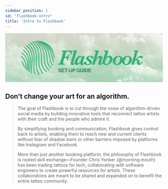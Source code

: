 ```yaml
---
sidebar_position: 1
id: "flashbook-intro"
title: 'Intro to Flashbook'
---
```


![banner](/img/banner.webp)
## Don’t change your art for an algorithm.

> The goal of Flashbook is to cut through the noise of algorithm-driven social media by building innovative tools that reconnect tattoo artists with their craft and the people who admire it.
> 
> By simplifying booking and communication, Flashbook gives control back to artists, enabling them to reach new and current clients without fear of shadow bans or other barriers imposed by platforms like Instagram and Facebook.
> 
> More than just another booking platform, the philosophy of Flashbook is rooted skill exchange—Founder Chris Yonker (@morning.mouth) has been trading tattoos for tech, collaborating with software engineers to create powerful resources for artists. These collaborations are meant to be shared and expanded on to benefit the entire tattoo community.
